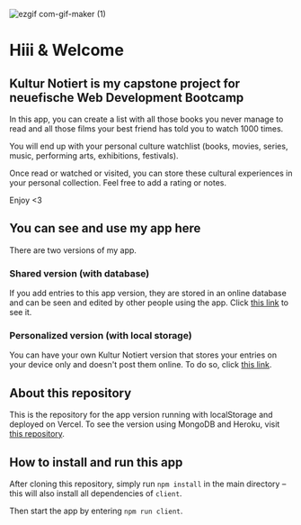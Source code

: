 ![ezgif com-gif-maker (1)](https://user-images.githubusercontent.com/82392063/124247302-0ab5f500-db22-11eb-8e84-2e2df5edc796.gif)


# Hiii & Welcome

## Kultur Notiert is my capstone project for neuefische Web Development Bootcamp

In this app, you can create a list with all those books you never manage to read and all those films your best friend has told you to watch 1000 times.

You will end up with your personal culture watchlist (books, movies, series, music, performing arts, exhibitions, festivals).

Once read or watched or visited, you can store these cultural experiences in your personal collection. Feel free to add a rating or notes.

Enjoy <3

## You can see and use my app here

There are two versions of my app.

### Shared version (with database)

If you add entries to this app version, they are stored in an online database and can be seen and edited by other people using the app. Click [this link](https://kultur-notiert.herokuapp.com/) to see it.

### Personalized version (with local storage)

You can have your own Kultur Notiert version that stores your entries on your device only and doesn't post them online. To do so, click [this link](https://kultur-notiert.vercel.app/).

## About this repository

This is the repository for the app version running with localStorage and deployed on Vercel. To see the version using MongoDB and Heroku, visit [this repository](https://github.com/felixcanditt/kultur-notiert).

## How to install and run this app

After cloning this repository, simply run `npm install` in the main directory – this will also install all dependencies of `client`.

Then start the app by entering `npm run client`.
